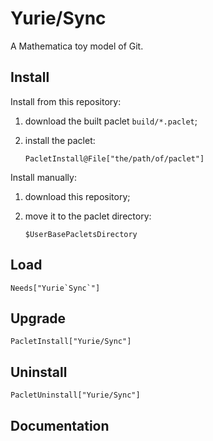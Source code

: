 # Yurie/Sync

A Mathematica toy model of Git.

## Install

Install from this repository:

1. download the built paclet `build/*.paclet`;

2. install the paclet:

    ``` wl
    PacletInstall@File["the/path/of/paclet"]
    ```

Install manually:

1. download this repository;

2. move it to the paclet directory:

    ``` wl
    $UserBasePacletsDirectory
    ```

## Load

``` wl
Needs["Yurie`Sync`"]
```

## Upgrade

``` wl
PacletInstall["Yurie/Sync"]
```

## Uninstall

``` wl
PacletUninstall["Yurie/Sync"]
```

## Documentation
